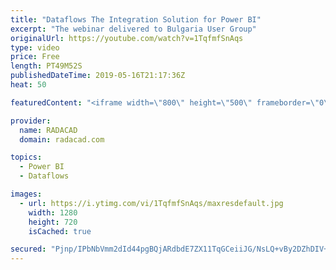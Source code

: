 ```yaml
---
title: "Dataflows The Integration Solution for Power BI"
excerpt: "The webinar delivered to Bulgaria User Group"
originalUrl: https://youtube.com/watch?v=1TqfmfSnAqs
type: video
price: Free
length: PT49M52S
publishedDateTime: 2019-05-16T21:17:36Z
heat: 50

featuredContent: "<iframe width=\"800\" height=\"500\" frameborder=\"0\" src=\"https://www.youtube.com/embed/1TqfmfSnAqs\" allow=\"accelerometer; autoplay; encrypted-media; gyroscope; picture-in-picture\" allowfullscreen></iframe>"

provider:
  name: RADACAD
  domain: radacad.com

topics:
  - Power BI
  - Dataflows

images:
  - url: https://i.ytimg.com/vi/1TqfmfSnAqs/maxresdefault.jpg
    width: 1280
    height: 720
    isCached: true

secured: "Pjnp/IPbNbVmm2dId44pgBQjARdbdE7ZX11TqGCeiiJG/NsLQ+vBy2DZhDIV+el7mfKyBY/8Sa6ZsQhnuNZCt3f8XHSVJ0ri0ysgqS6cdTtShmXt8PQ3wJknKdGqq21H1Zvlnaog+kQtwt64z5c6lH8tBLLPftc1yvgqAuUBZCsYS3HcqAkJy/ssUD5pGMRjeqU4pg5hprsmfM1/+goSzLpBivlT0J5XLcPI2Z7l/wm9xQC3alX6Z96MWRdpUj1E1UrNq31Ezr8S57oaMGEumTG6ETuWtGPr2rXKloYDU8kQIEHJ4w8XUNg+u3+z+Ll9XsqYvHHI8MaovhNyhzYTYw8NlHiY5gfB+68smSkJR97lCtkCPfklRiRRWutg4g3twiSnOtCxH4+IMQkxV70FgOfKnnwSY1FHi14ovrTBDow=;wRNnZbolgAPiwwjM8w/LEA=="
---
```


